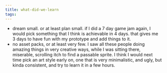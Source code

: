 ```yaml
---
title: what-did-we-learn
tags:
---
```


- dream small. or at least plan small. if I did a 7 day game jam again, I would pick something that I think is achievable in 4 days. that gives me 3 days to have fun with my prototype and add things to it.
- no asset packs, or at least very few. I saw all these people doing amazing things in very creative ways, while I was sitting there, miserable, scrolling itch to find a passable sprite. I think I would next time pick an art style early on, one that is very minimalistic, and ugly, but kinda consistent, and try to learn it in a few hours.